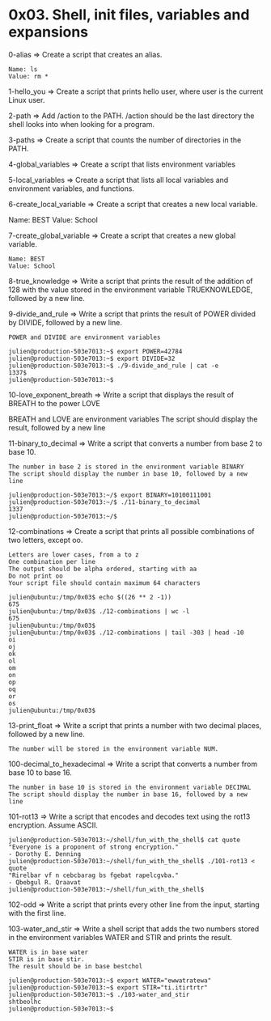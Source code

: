 
# 0x03. Shell, init files, variables and expansions

0-alias => Create a script that creates an alias.

    Name: ls
    Value: rm *

1-hello_you => Create a script that prints hello user, where user is the current Linux user.


2-path => Add /action to the PATH. /action should be the last directory the shell looks into when looking for a program.


3-paths => Create a script that counts the number of directories in the PATH. 


4-global_variables => Create a script that lists environment variables


5-local_variables => Create a script that lists all local variables and environment variables, and functions.


6-create_local_variable => Create a script that creates a new local variable.

  Name: BEST
  Value: School

7-create_global_variable => Create a script that creates a new global variable.

    Name: BEST
    Value: School


8-true_knowledge => Write a script that prints the result of the addition of 128 with the value stored in the environment variable TRUEKNOWLEDGE, followed by a new                         line.

9-divide_and_rule => Write a script that prints the result of POWER divided by DIVIDE, followed by a new line.

    POWER and DIVIDE are environment variables

    julien@production-503e7013:~$ export POWER=42784
    julien@production-503e7013:~$ export DIVIDE=32
    julien@production-503e7013:~$ ./9-divide_and_rule | cat -e
    1337$
    julien@production-503e7013:~$


10-love_exponent_breath => Write a script that displays the result of BREATH to the power LOVE

  BREATH and LOVE are environment variables
  The script should display the result, followed by a new line


11-binary_to_decimal => Write a script that converts a number from base 2 to base 10.

    The number in base 2 is stored in the environment variable BINARY
    The script should display the number in base 10, followed by a new line

    julien@production-503e7013:~/$ export BINARY=10100111001
    julien@production-503e7013:~/$ ./11-binary_to_decimal
    1337
    julien@production-503e7013:~/$


12-combinations => Create a script that prints all possible combinations of two letters, except oo.

    Letters are lower cases, from a to z
    One combination per line
    The output should be alpha ordered, starting with aa
    Do not print oo
    Your script file should contain maximum 64 characters

    julien@ubuntu:/tmp/0x03$ echo $((26 ** 2 -1))
    675
    julien@ubuntu:/tmp/0x03$ ./12-combinations | wc -l
    675
    julien@ubuntu:/tmp/0x03$ 
    julien@ubuntu:/tmp/0x03$ ./12-combinations | tail -303 | head -10
    oi
    oj
    ok
    ol
    om
    on
    op
    oq
    or
    os
    julien@ubuntu:/tmp/0x03$ 


13-print_float => Write a script that prints a number with two decimal places, followed by a new line.

    The number will be stored in the environment variable NUM.


100-decimal_to_hexadecimal => Write a script that converts a number from base 10 to base 16.

    The number in base 10 is stored in the environment variable DECIMAL
    The script should display the number in base 16, followed by a new line


101-rot13 => Write a script that encodes and decodes text using the rot13 encryption. Assume ASCII.

    julien@production-503e7013:~/shell/fun_with_the_shell$ cat quote
    "Everyone is a proponent of strong encryption."
    - Dorothy E. Denning
    julien@production-503e7013:~/shell/fun_with_the_shell$ ./101-rot13 < quote
    "Rirelbar vf n cebcbarag bs fgebat rapelcgvba."
    - Qbebgul R. Qraavat
    julien@production-503e7013:~/shell/fun_with_the_shell$ 


102-odd => Write a script that prints every other line from the input, starting with the first line.


103-water_and_stir => Write a shell script that adds the two numbers stored in the environment variables WATER and STIR and prints the result.

    WATER is in base water
    STIR is in base stir.
    The result should be in base bestchol

    julien@production-503e7013:~$ export WATER="ewwatratewa"
    julien@production-503e7013:~$ export STIR="ti.itirtrtr"
    julien@production-503e7013:~$ ./103-water_and_stir
    shtbeolhc
    julien@production-503e7013:~$
